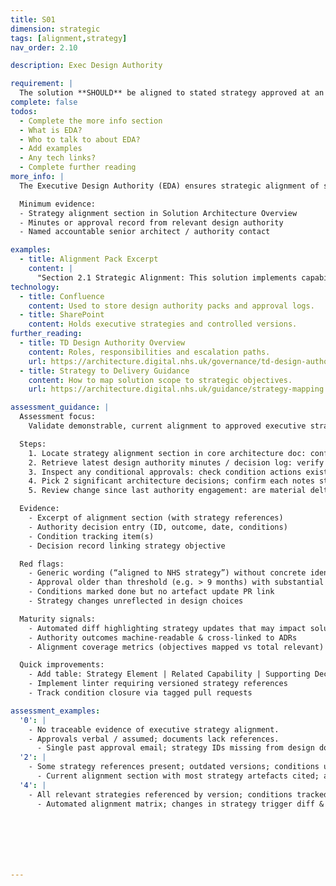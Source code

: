 ```yaml
---
title: S01
dimension: strategic
tags: [alignment,strategy]
nav_order: 2.10

description: Exec Design Authority

requirement: |
  The solution **SHOULD** be aligned to stated strategy approved at an executive level. e.g. TD Design Authority, P&P DA etc.
complete: false
todos:
  - Complete the more info section
  - What is EDA?
  - Who to talk to about EDA?
  - Add examples
  - Any tech links?
  - Complete further reading
more_info: |
  The Executive Design Authority (EDA) ensures strategic alignment of solutions. Provide explicit references to approved strategies (e.g. TD Design Authority, P&P DA) in architecture documents and record approvals.

  Minimum evidence:
  - Strategy alignment section in Solution Architecture Overview
  - Minutes or approval record from relevant design authority
  - Named accountable senior architect / authority contact

examples:
  - title: Alignment Pack Excerpt
    content: |
      "Section 2.1 Strategic Alignment: This solution implements capabilities 4.2 and 7.1 from the TD Strategy and was endorsed by P&P DA on 12 Sep 2025 (Ref: DA-2025-0912)."
technology:
  - title: Confluence
    content: Used to store design authority packs and approval logs.
  - title: SharePoint
    content: Holds executive strategies and controlled versions.
further_reading:
  - title: TD Design Authority Overview
    content: Roles, responsibilities and escalation paths.
    url: https://architecture.digital.nhs.uk/governance/td-design-authority
  - title: Strategy to Delivery Guidance
    content: How to map solution scope to strategic objectives.
    url: https://architecture.digital.nhs.uk/guidance/strategy-mapping

assessment_guidance: |
  Assessment focus:
    Validate demonstrable, current alignment to approved executive strategies with traceable endorsement and challenge history.

  Steps:
    1. Locate strategy alignment section in core architecture doc: confirm explicit references (IDs / version dates) to each governing strategy.
    2. Retrieve latest design authority minutes / decision log: verify this solution appears with outcome (approved / conditional) & date.
    3. Inspect any conditional approvals: check condition actions exist & status (no orphan conditions).
    4. Pick 2 significant architecture decisions; confirm each notes strategic objective or principle linkage not just implicitly assumed.
    5. Review change since last authority engagement: are material deltas (scope, tech pivot) re-presented or at least notified?

  Evidence:
    - Excerpt of alignment section (with strategy references)
    - Authority decision entry (ID, outcome, date, conditions)
    - Condition tracking item(s)
    - Decision record linking strategy objective

  Red flags:
    - Generic wording (“aligned to NHS strategy”) without concrete identifiers
    - Approval older than threshold (e.g. > 9 months) with substantial solution evolution
    - Conditions marked done but no artefact update PR link
    - Strategy changes unreflected in design choices

  Maturity signals:
    - Automated diff highlighting strategy updates that may impact solution
    - Authority outcomes machine-readable & cross-linked to ADRs
    - Alignment coverage metrics (objectives mapped vs total relevant)

  Quick improvements:
    - Add table: Strategy Element | Related Capability | Supporting Decision | Evidence Link
    - Implement linter requiring versioned strategy references
    - Track condition closure via tagged pull requests

assessment_examples:
  '0': |
    - No traceable evidence of executive strategy alignment.
    - Approvals verbal / assumed; documents lack references.
      - Single past approval email; strategy IDs missing from design docs.
  '2': |
    - Some strategy references present; outdated versions; conditions untracked.
      - Current alignment section with most strategy artefacts cited; a few missing updates.
  '4': |
    - All relevant strategies referenced by version; conditions tracked & mostly closed on time.
      - Automated alignment matrix; changes in strategy trigger diff & review workflow.







---
```

